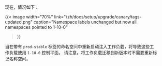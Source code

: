 ---
---
现在，情况如下：

{{< image width="70%"
link="/zh/docs/setup/upgrade/canary/tags-updated.png"
caption="Namespace labels unchanged but now all namespaces pointed to 1-10-0"
>}}

当在带有 `prod-stable` 标签的命名空间中重新启动注入工作负载，将导致这些工作负载使用 `1-10-0` 控制平面。
请注意，将工作负载迁移到新版本时不需要重新标记名称空间。